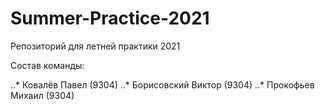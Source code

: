 # Summer-Practice-2021

Репозиторий для летней практики 2021

Состав команды:

..* Ковалёв Павел (9304)
..* Борисовский Виктор (9304)
..* Прокофьев Михаил (9304)
